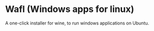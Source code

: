 # Wafl (Windows apps for linux)
A one-click installer for wine, to run windows applications on Ubuntu.
